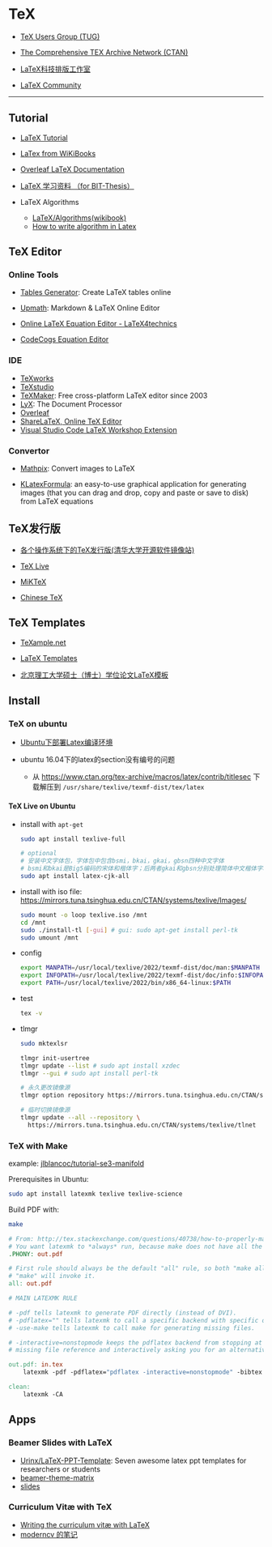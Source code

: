 # TeX

* [TeX Users Group (TUG)](http://www.tug.org/)

* [The Com­pre­hen­sive TEX Archive Net­work (CTAN)](https://ctan.org/)

* [LaTeX科技排版工作室](http://www.latexstudio.net/)

* [LaTeX Community](https://latex.org/forum/)

---

## Tutorial

* [LaTeX Tutorial](https://www.latex-tutorial.com)
* [LaTex from WiKiBooks](https://en.wikibooks.org/wiki/LaTeX)
* [Overleaf LaTeX Documentation](https://www.overleaf.com/learn/latex/Main_Page)

* [LaTeX 学习资料 （for BIT-Thesis）](https://github.com/BIT-thesis/LaTeX-materials)

* LaTeX Algorithms
    - [LaTeX/Algorithms(wikibook)](https://en.wikibooks.org/wiki/LaTeX/Algorithms)
    - [How to write algorithm in Latex](http://shantoroy.com/latex/how-to-write-algorithm-in-latex/)


## TeX Editor

### Online Tools

* [Tables Generator](https://www.tablesgenerator.com/): Create LaTeX tables online

* [Upmath](https://upmath.me/): Markdown & LaTeX Online Editor

* [Online LaTeX Equation Editor - LaTeX4technics](https://www.latex4technics.com/)

* [CodeCogs Equation Editor](http://latex.codecogs.com/)


### IDE

* [TeXworks](http://www.tug.org/texworks/)
* [TeXstudio](https://www.texstudio.org/)
* [TeXMaker](http://www.xm1math.net/texmaker/): Free cross-platform LaTeX editor since 2003
* [LyX](https://www.lyx.org/): The Document Processor
* [Overleaf](https://www.overleaf.com/)
* [ShareLaTeX, Online TeX Editor](https://www.sharelatex.com/)
* [Visual Studio Code LaTeX Workshop Extension](https://github.com/James-Yu/LaTeX-Workshop)

### Convertor

* [Mathpix](https://mathpix.com/): Convert images to LaTeX

* [KLatexFormula](https://klatexformula.sourceforge.io/): an easy-to-use graphical application for generating images (that you can drag and drop, copy and paste or save to disk) from LaTeX equations


## TeX发行版

* [各个操作系统下的TeX发行版(清华大学开源软件镜像站)](https://mirrors.tuna.tsinghua.edu.cn/CTAN/systems/)

* [TeX Live](http://www.tug.org/texlive/)
* [MiKTeX](https://miktex.org/)
* [Chinese TeX](http://www.ctex.org/HomePage)


## TeX Templates

* [TeXample.net](http://www.texample.net/)

* [LaTeX Templates](http://www.latextemplates.com/)

* [北京理工大学硕士（博士）学位论文LaTeX模板](https://github.com/BIT-thesis/LaTeX-template)


## Install

### TeX on ubuntu

* [Ubuntu下部署Latex编译环境](http://ptbsare.org/2014/05/12/ubuntu%E4%B8%8B%E9%83%A8%E7%BD%B2latex%E7%BC%96%E8%AF%91%E7%8E%AF%E5%A2%83/#1_-从源里面安装)


* ubuntu 16.04下的latex的section没有编号的问题
    - 从 https://www.ctan.org/tex-archive/macros/latex/contrib/titlesec 下载解压到 `/usr/share/texlive/texmf-dist/tex/latex`

#### TeX Live on Ubuntu

* install with `apt-get`
  ```sh
  sudo apt install texlive-full
  
  # optional
  # 安装中文字体包，字体包中包含bsmi，bkai，gkai，gbsn四种中文字体
  # bsmi和bkai是Big5编码的宋体和楷体字；后两者gkai和gbsn分别处理简体中文楷体字和宋体字
  sudo apt install latex-cjk-all
  ```

* install with iso file: https://mirrors.tuna.tsinghua.edu.cn/CTAN/systems/texlive/Images/
  ```sh
  sudo mount -o loop texlive.iso /mnt
  cd /mnt 
  sudo ./install-tl [-gui] # gui: sudo apt-get install perl-tk
  sudo umount /mnt
  ```

* config
  ```sh title="~/.bashrc"
  export MANPATH=/usr/local/texlive/2022/texmf-dist/doc/man:$MANPATH
  export INFOPATH=/usr/local/texlive/2022/texmf-dist/doc/info:$INFOPATH
  export PATH=/usr/local/texlive/2022/bin/x86_64-linux:$PATH
  ```

* test
  ```sh
  tex -v
  ```

* tlmgr
  ```sh
  sudo mktexlsr

  tlmgr init-usertree
  tlmgr update --list # sudo apt install xzdec
  tlmgr --gui # sudo apt install perl-tk

  # 永久更改镜像源
  tlmgr option repository https://mirrors.tuna.tsinghua.edu.cn/CTAN/systems/texlive/tlnet

  # 临时切换镜像源
  tlmgr update --all --repository \
    https://mirrors.tuna.tsinghua.edu.cn/CTAN/systems/texlive/tlnet
  ```


### TeX with Make

example: [jlblancoc/tutorial-se3-manifold](https://github.com/jlblancoc/tutorial-se3-manifold)

Prerequisites in Ubuntu:

```sh
sudo apt install latexmk texlive texlive-science
```

Build PDF with:

```sh
make
```

```makefile title="Makefile"
# From: http://tex.stackexchange.com/questions/40738/how-to-properly-make-a-latex-project
# You want latexmk to *always* run, because make does not have all the info.
.PHONY: out.pdf

# First rule should always be the default "all" rule, so both "make all" and
# "make" will invoke it.
all: out.pdf

# MAIN LATEXMK RULE

# -pdf tells latexmk to generate PDF directly (instead of DVI).
# -pdflatex="" tells latexmk to call a specific backend with specific options.
# -use-make tells latexmk to call make for generating missing files.

# -interactive=nonstopmode keeps the pdflatex backend from stopping at a
# missing file reference and interactively asking you for an alternative.

out.pdf: in.tex
	latexmk -pdf -pdflatex="pdflatex -interactive=nonstopmode" -bibtex -use-make in.tex

clean:
	latexmk -CA
```


## Apps

### Beamer Slides with LaTeX

* [Urinx/LaTeX-PPT-Template](https://github.com/Urinx/LaTeX-PPT-Template): Seven awesome latex ppt templates for researchers or students
* [beamer-theme-matrix](https://hartwork.org/beamer-theme-matrix/)
* [slides](https://github.com/wzpan/wzpan.github.io/wiki/slides)

### Curriculum Vitæ with TeX

* [Writing the curriculum vitæ with LaTeX](http://tug.org/pracjourn/2007-4/mori/)
* [moderncv 的笔记](https://www.xiangsun.org/tex/notes-on-moderncv)
